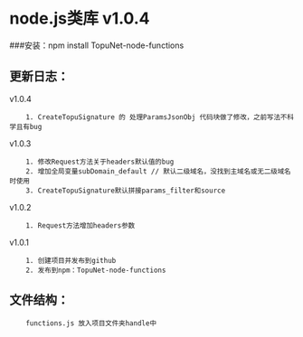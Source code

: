 # node.js类库 v1.0.4
###安装：npm install TopuNet-node-functions

更新日志：
-------------

v1.0.4

        1. CreateTopuSignature 的 处理ParamsJsonObj 代码块做了修改，之前写法不科学且有bug

v1.0.3

        1. 修改Request方法关于headers默认值的bug
        2. 增加全局变量subDomain_default // 默认二级域名，没找到主域名或无二级域名时使用
        3. CreateTopuSignature默认拼接params_filter和source

v1.0.2

        1. Request方法增加headers参数

v1.0.1

        1. 创建项目并发布到github
        2. 发布到npm：TopuNet-node-functions

文件结构：
-------------
        functions.js 放入项目文件夹handle中
